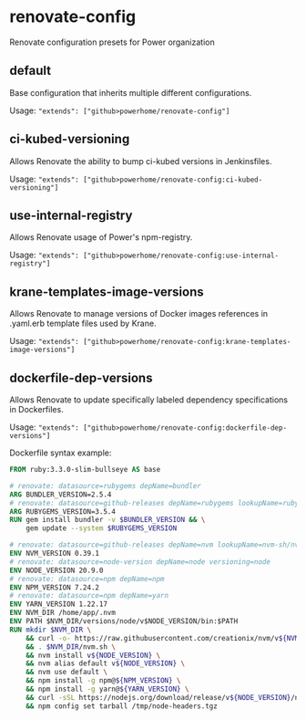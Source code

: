 # renovate-config
Renovate configuration presets for Power organization

## default
Base configuration that inherits multiple different configurations.

Usage: `"extends": ["github>powerhome/renovate-config"]`

## ci-kubed-versioning
Allows Renovate the ability to bump ci-kubed versions in Jenkinsfiles.

Usage: `"extends": ["github>powerhome/renovate-config:ci-kubed-versioning"]`

## use-internal-registry
Allows Renovate usage of Power's npm-registry.

Usage: `"extends": ["github>powerhome/renovate-config:use-internal-registry"]`

## krane-templates-image-versions
Allows Renovate to manage versions of Docker images references in .yaml.erb template files used by Krane.

Usage: `"extends": ["github>powerhome/renovate-config:krane-templates-image-versions"]`

## dockerfile-dep-versions
Allows Renovate to update specifically labeled dependency specifications in Dockerfiles.

Usage: `"extends": ["github>powerhome/renovate-config:dockerfile-dep-versions"]`

Dockerfile syntax example:

```Dockerfile
FROM ruby:3.3.0-slim-bullseye AS base

# renovate: datasource=rubygems depName=bundler
ARG BUNDLER_VERSION=2.5.4
# renovate: datasource=github-releases depName=rubygems lookupName=rubygems/rubygems versioning=ruby extractVersion=^v(?<version>.*)$
ARG RUBYGEMS_VERSION=3.5.4
RUN gem install bundler -v $BUNDLER_VERSION && \
    gem update --system $RUBYGEMS_VERSION

# renovate: datasource=github-releases depName=nvm lookupName=nvm-sh/nvm extractVersion=^v(?<version>.*)$
ENV NVM_VERSION 0.39.1
# renovate: datasource=node-version depName=node versioning=node
ENV NODE_VERSION 20.9.0
# renovate: datasource=npm depName=npm
ENV NPM_VERSION 7.24.2
# renovate: datasource=npm depName=yarn
ENV YARN_VERSION 1.22.17
ENV NVM_DIR /home/app/.nvm
ENV PATH $NVM_DIR/versions/node/v$NODE_VERSION/bin:$PATH
RUN mkdir $NVM_DIR \
    && curl -o- https://raw.githubusercontent.com/creationix/nvm/v${NVM_VERSION}/install.sh | bash \
    && . $NVM_DIR/nvm.sh \
    && nvm install v${NODE_VERSION} \
    && nvm alias default v${NODE_VERSION} \
    && nvm use default \
    && npm install -g npm@${NPM_VERSION} \
    && npm install -g yarn@${YARN_VERSION} \
    && curl -sSL https://nodejs.org/download/release/v${NODE_VERSION}/node-v${NODE_VERSION}-headers.tar.gz -o /tmp/node-headers.tgz \
    && npm config set tarball /tmp/node-headers.tgz
```
